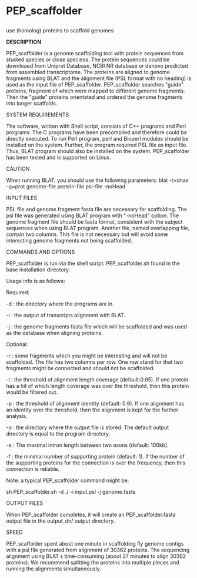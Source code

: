 # PEP_scaffolder <p>
use (homolog) proteins to scaffold genomes <p>
<b>DESCRIPTION</b><p>
   PEP_scaffolder is a genome scaffolding tool with protein sequences from studied species or close speciess. The protein sequences could be downloaed from Uniprot Database, NCBI NR database or denovo predicted from assembled transcriptome. The proteins are aligned to genome fragments using BLAT and the alignment file (PSL format with no heading) is used as the input file of PEP_scaffolder. PEP_scaffolder searches "guide" proteins, fragment of which were mapped to different genome fragments. Then the "guide" proteins orientated and ordered the genome fragments into longer scaffolds. 

SYSTEM REQUIREMENTS <p>
   The software, written with Shell script, consists of C++ programs and Perl programs. The C programs have been precompiled and therefore could be directly executed. To run Perl program, perl and Bioperl modules should be installed on the system. Further, the program required PSL file as input file. Thus, BLAT program should also be installed on the system. PEP_scaffolder has been tested and is supported on Linux. 

CAUTION <p>
   When running BLAT, you should use the following parameters: blat -t=dnax -q=prot genome-file protein-file psl-file -noHead 

INPUT FILES <p>
   PSL file and genome fragment fasta file are necessary for scaffolding. The psl file was generated using BLAT program with "-noHead" option. The genome fragment file should be fasta format, consistent with the subject sequences when using BLAT program. Another file, named overlapping file, contain two columns. This file is not necessary but will avoid some interesting genome fragments not being scaffolded. 

COMMANDS AND OPTIONS <p>
   PEP_scaffolder is run via the shell script: PEP_scaffolder.sh found in the base installation directory.

   Usage info is as follows:

   Required: <p>
   -d : the directory where the programs are in. <p>
   -i : the output of transcripts alignment with BLAT. <p>
   -j : the genome fragments fasta file which will be scaffolded and was used as the database when aligning proteins. <p>
   Optional: <p>
   -r : some fragments which you might be interesting and will not be scaffolded. The file has two columns per row. One row stand for that two fragments might be connected and should not be scaffolded. <p>
   -l : the threshold of alignment length coverage (default:0.95). If one protein has a hit of which length coverage was over the threshold, then this protein would be filtered out.<p>
   -p : the threshold of alignment identity (default: 0.9). If one alignment has an identity over the threshold, then the alignment is kept for the further analysis. <p>
   -o : the directory where the output file is stored. The default output directory is equal to the program directory. <p>
   -e : The maximal intron length between two exons (default: 100kb). <p>
   -f : the minimal number of supporting protein (default: 1). If the number of the supporting proteins for the connection is over the frequency, then this connection is reliable. <p>

   Note: a typical PEP_scaffolder command might be: <p>
   sh PEP_scaffolder.sh -d ./ -i input.psl -j genome.fasta <p>

OUTPUT FILES <p>
   When PEP_scaffolder completes, it will create an PEP_scaffolder.fasta output file in the output_dir/ output directory. 

SPEED <p>
   PEP_scaffolder spent about one minute in scaffolding fly genome contigs with a psl file generated from alignment of 30362 proteins. The sequencing alignment using BLAT s time-consuming (about 27 minutes to align 30362 proteins). We recommend splitting the proteins into multiple pieces and running the alignments simultaneously.
